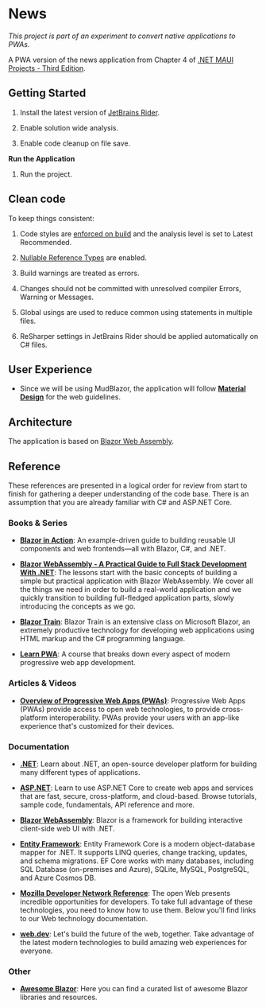 # News

_This project is part of an experiment to convert native applications to PWAs._

A PWA version of the news application from Chapter 4 of [.NET MAUI Projects - Third Edition](https://learning.oreilly.com/library/view/net-maui-projects/9781837634910/).

## Getting Started

1. Install the latest version of [JetBrains Rider](https://www.jetbrains.com/rider/).

1. Enable solution wide analysis.

1. Enable code cleanup on file save.

**Run the Application**

1. Run the project.

## Clean code

To keep things consistent:

1. Code styles are [enforced on build](https://docs.microsoft.com/en-us/dotnet/core/project-sdk/msbuild-props#enforcecodestyleinbuild) and the analysis level is set to Latest Recommended.

1. [Nullable Reference Types](https://docs.microsoft.com/en-us/dotnet/csharp/nullable-references) are enabled.

1. Build warnings are treated as errors.

1. Changes should not be committed with unresolved compiler Errors, Warning or Messages.

1. Global usings are used to reduce common using statements in multiple files.

1. ReSharper settings in JetBrains Rider should be applied automatically on C# files.

## User Experience

- Since we will be using MudBlazor, the application will follow **[Material Design](https://material.io/develop/web)** for the web guidelines.

## Architecture

The application is based on [Blazor Web Assembly](https://dotnet.microsoft.com/apps/aspnet/web-apps/blazor).

## Reference

These references are presented in a logical order for review from start to finish for gathering a deeper understanding of the code base. There is an assumption that you are already familiar with C# and ASP.NET Core.

### Books & Series

- **[Blazor in Action](https://learning.oreilly.com/videos/blazor-in-action/9781617298646AU/)**: An example-driven guide to building reusable UI components and web frontends—all with Blazor, C#, and .NET.

- **[Blazor WebAssembly - A Practical Guide to Full Stack Development With .NET](https://code-maze.com/blazor-webassembly-course/)**: The lessons start with the basic concepts of building a simple but practical application with Blazor WebAssembly. We cover all the things we need in order to build a real-world application and we quickly transition to building full-fledged application parts, slowly introducing the concepts as we go.

- **[Blazor Train](https://blazortrain.com/)**: Blazor Train is an extensive class on Microsoft Blazor, an extremely productive technology for developing web applications using HTML markup and the C# programming language.

- **[Learn PWA](https://web.dev/learn/pwa/)**: A course that breaks down every aspect of modern progressive web app development.

### Articles & Videos

- **[Overview of Progressive Web Apps (PWAs)](https://learn.microsoft.com/en-us/microsoft-edge/progressive-web-apps-chromium/)**: Progressive Web Apps (PWAs) provide access to open web technologies, to provide cross-platform interoperability. PWAs provide your users with an app-like experience that's customized for their devices.

### Documentation

- **[.NET](https://learn.microsoft.com/en-us/dotnet/fundamentals/)**: Learn about .NET, an open-source developer platform for building many different types of applications.

- **[ASP.NET](https://learn.microsoft.com/en-us/aspnet/core/)**: Learn to use ASP.NET Core to create web apps and services that are fast, secure, cross-platform, and cloud-based. Browse tutorials, sample code, fundamentals, API reference and more.

- **[Blazor WebAssembly](https://docs.microsoft.com/aspnet/core/blazor/)**: Blazor is a framework for building interactive client-side web UI with .NET.

- **[Entity Framework](https://learn.microsoft.com/en-us/ef/)**: Entity Framework Core is a modern object-database mapper for .NET. It supports LINQ queries, change tracking, updates, and schema migrations. EF Core works with many databases, including SQL Database (on-premises and Azure), SQLite, MySQL, PostgreSQL, and Azure Cosmos DB.

- **[Mozilla Developer Network Reference](https://developer.mozilla.org/en-US/docs/Web)**: The open Web presents incredible opportunities for developers. To take full advantage of these technologies, you need to know how to use them. Below you'll find links to our Web technology documentation.

- **[web.dev](https://web.dev/)**: Let's build the future of the web, together. Take advantage of the latest modern technologies to build amazing web experiences for everyone.

### Other

- **[Awesome Blazor](https://github.com/AdrienTorris/awesome-blazor)**: Here you can find a curated list of awesome Blazor libraries and resources.